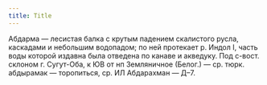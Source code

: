 ```yaml
---
title: Title
---
```


Абдарма — лесистая балка с крутым падением скалистого русла, каскадами и
небольшим водопадом; по ней протекает р. Индол I, часть воды которой издавна
была отведена по канаве и акведуку. Под с-вост. склоном г. Сугут-Оба, к ЮВ от нп
Земляничное (Белог.) — ср. тюрк. абдырамак — торопиться, ср. ИЛ Абдарахман —
Д–7.
